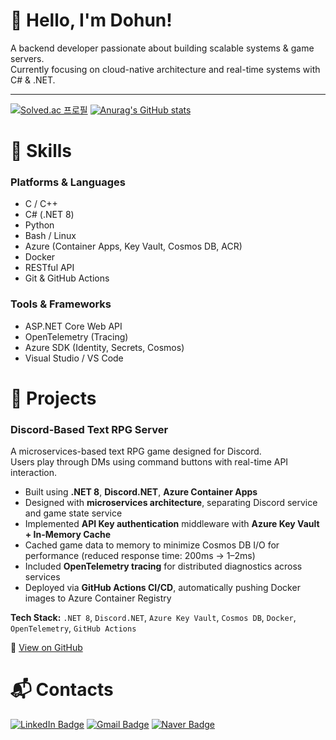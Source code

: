 # 👋 Hello, I'm Dohun!

A backend developer passionate about building scalable systems & game servers.  
Currently focusing on cloud-native architecture and real-time systems with C# & .NET.

---

[![Solved.ac 프로필](http://mazassumnida.wtf/api/generate_badge?boj=vbn930)](https://solved.ac/vbn930)
[![Anurag's GitHub stats](https://github-readme-stats.vercel.app/api?username=vbn930)](https://github.com/anuraghazra/github-readme-stats)

# 💪 Skills

### Platforms & Languages  
- C / C++
- C# (.NET 8)  
- Python  
- Bash / Linux  
- Azure (Container Apps, Key Vault, Cosmos DB, ACR)  
- Docker
- RESTful API  
- Git & GitHub Actions

### Tools & Frameworks  
- ASP.NET Core Web API
- OpenTelemetry (Tracing)  
- Azure SDK (Identity, Secrets, Cosmos)
- Visual Studio / VS Code  

# 🚀 Projects

### Discord-Based Text RPG Server  
A microservices-based text RPG game designed for Discord.  
Users play through DMs using command buttons with real-time API interaction.

- Built using **.NET 8**, **Discord.NET**, **Azure Container Apps**
- Designed with **microservices architecture**, separating Discord service and game state service
- Implemented **API Key authentication** middleware with **Azure Key Vault + In-Memory Cache**
- Cached game data to memory to minimize Cosmos DB I/O for performance (reduced response time: 200ms → 1–2ms)
- Included **OpenTelemetry tracing** for distributed diagnostics across services
- Deployed via **GitHub Actions CI/CD**, automatically pushing Docker images to Azure Container Registry

**Tech Stack:** `.NET 8`, `Discord.NET`, `Azure Key Vault`, `Cosmos DB`, `Docker`, `OpenTelemetry`, `GitHub Actions`

🔗 [View on GitHub](https://github.com/Dungeon-RPG-Discord-Game-Server)

# :mailbox_with_mail: Contacts
[![LinkedIn Badge](http://img.shields.io/badge/-LinkedIn-003D8F?style=flat-square&logo=github&link=https://soo-vely-dev.tistory.com/)](https://www.linkedin.com/in/dohun-lee-304971313/)
[![Gmail Badge](https://img.shields.io/badge/Gmail-d14836?style=flat-square&logo=Gmail&logoColor=white&link=mailto:kimsh1691@gmail.com)](mailto:vbn9302@gmail.com)
[![Naver Badge](https://img.shields.io/badge/Naver-03C75A?style=flat-square&logo=Naver&logoColor=white&link=mailto:rlatngus1691@naver.com)](mailto:vbn930@naver.com)
